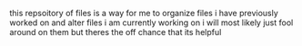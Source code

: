 this repsoitory of files is a way for me to organize files i have previously worked on and alter files i am currently working on i will most likely just fool around on them but theres the off chance that its helpful
